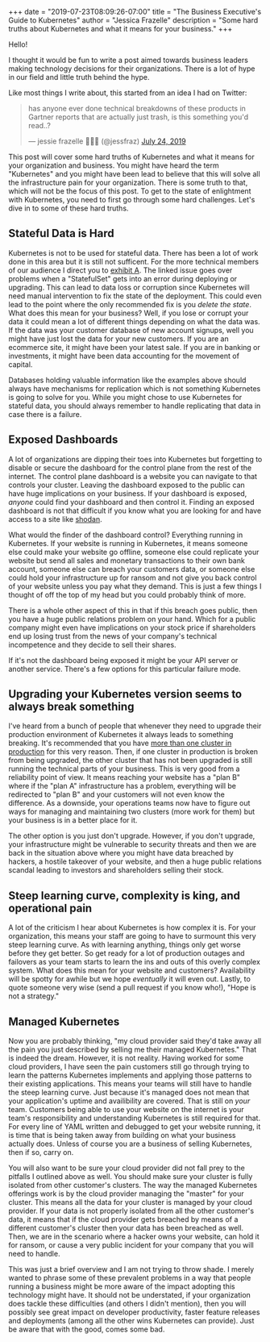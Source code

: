 +++
date = "2019-07-23T08:09:26-07:00"
title = "The Business Executive's Guide to Kubernetes"
author = "Jessica Frazelle"
description = "Some hard truths about Kubernetes and what it means for your business."
+++

Hello!

I thought it would be fun to write a post aimed towards business leaders making technology decisions for their
organizations. There is a lot of hype in our field and little truth behind the hype.

Like most things I write about, this started from an idea I had on Twitter:

<blockquote class="twitter-tweet"><p lang="en" dir="ltr">has anyone ever done technical breakdowns of these products in Gartner reports that are actually just trash, is this something you&#39;d read..?</p>&mdash; jessie frazelle 👩🏼‍🚀 (@jessfraz) <a href="https://twitter.com/jessfraz/status/1153866738452221952?ref_src=twsrc%5Etfw">July 24, 2019</a></blockquote> <script async src="https://platform.twitter.com/widgets.js" charset="utf-8"></script>

This post will cover some hard truths of Kubernetes and what it means for your organization and business. 
You might have heard the term "Kubernetes" and you might have been lead to believe that this will solve all the
infrastructure pain for your organization. There is some truth to that, which will not be the focus of this post. To get 
to the state of enlightment with Kubernetes, you need to first go through some hard challenges.
Let's dive in to some of these hard truths.

## Stateful Data is Hard

Kubernetes is not to be used for stateful data. There has been a lot of work done in this area
but it is still not sufficent. For the more technical members of our audience I direct you to 
[exhibit A](https://github.com/kubernetes/kubernetes/issues/67250). The linked issue goes over 
problems when a "StatefulSet" gets into an error during deploying or upgrading. This can lead to data 
loss or corruption since Kubernetes will need manual intervention
to fix the state of the deployment. This could even lead to the point where the only recommended fix is you _delete the state_. 
What does this mean for your business? Well, if you lose or corrupt your data it could mean a lot of different things depending
on what the data was. If the data was your customer database of new account signups, well you might have just lost the data for
your new customers. If you are an ecommerce site, it might have been your latest sale. If you are in banking or investments, 
it might have been data accounting for the movement of capital.

Databases holding valuable information like the examples above should always have mechanisms for replication which is not 
something Kubernetes is going to solve for you. While you might chose to use Kubernetes for stateful data, you should always remember
to handle replicating that data in case there is a failure.

## Exposed Dashboards

A lot of organizations are dipping their toes into Kubernetes but forgetting to disable or secure the dashboard for the control plane
from the rest of the internet. The control plane dashboard is a website you can navigate to that controls your cluster.
Leaving the dashboard exposed to the public can have huge implications on your business. If your dashboard is exposed, _anyone_
could find your dashboard and then control it. Finding an exposed dashboard is not that difficult if you know what you are looking for 
and have access to a site like [shodan](https://www.shodan.io/). 

What would the finder of the dashboard control? Everything running in Kubernetes. If your website is running in Kubernetes, it
means someone else could make your website go offline, someone else could replicate your website but send all sales and monetary 
transactions to their own bank account, someone else can breach your customers data, or someone else could hold your 
infrastructure up for ransom and not give you back control of your website 
unless you pay what they demand. This is just a few things I thought of off the top of my head but you could probably think of more. 

There is a whole other aspect of this in that if this breach goes public, then you have a huge public relations 
problem on your hand. Which for a public company might even have implications on your stock price 
if shareholders end up losing trust from the news of your company's technical incompetence and they decide to sell their shares.

If it's not the dashboard being exposed it might be your API server or another service. There's a few
options for this particular failure mode.

## Upgrading your Kubernetes version seems to always break something

I've heard from a bunch of people that whenever they need to upgrade their production environment of Kubernetes it always leads to something breaking.
It's recommended that you have [more than one cluster in production](https://twitter.com/kelseyhightower/status/1138586423978672129) for this very reason.
Then, if one cluster in production is broken from being upgraded, the other cluster that has not been upgraded is still running the technical parts of 
your business. This is very good from a reliability point of view. 
It means reaching your website has a "plan B" where if the "plan A" infrastructure has a problem, everything
will be redirected to "plan B" and your customers will not even know the difference. As a downside, your operations teams 
now have to figure out ways for managing and maintaining two clusters (more work for them) but your business is 
in a better place for it.

The other option is you just don't upgrade. However, if you don't upgrade, your infrastructure might be vulnerable to
security threats and then we are back in the situation above where you might have data breached by hackers, a hostile takeover of your
website, and then a huge public relations scandal leading to investors and shareholders selling their stock.

## Steep learning curve, complexity is king, and operational pain

A lot of the criticism I hear about Kubernetes is how complex it is. For your organization, this means
your staff are going to have to surmount this very steep learning curve. As with learning anything, things only
get worse before they get better. So get ready for a lot of production outages and failovers as your team starts to 
learn the ins and outs of this overly complex system. What does this mean for your website and customers? Availability will
be spotty for awhile but we hope _eventually_ it will even out. Lastly, to quote someone very wise (send a pull request if you know who!), "Hope is not a strategy."

## Managed Kubernetes

Now you are probably thinking, "my cloud provider said they'd take away all the pain you just described by selling 
me their managed Kubernetes." That is indeed the dream. However, it is not reality. Having worked for some cloud providers,
I have seen the pain customers still go through trying to learn the patterns Kubernetes implements and applying 
those patterns to their existing applications. This means your teams will still have to handle the steep learning curve. Just
because it's managed does not mean that your application's uptime and availibility are covered. That is still on _your_ team.
Customers being able to use your website on the internet is your team's responsibility and understanding
Kubernetes is still required for that. For every line of YAML written and debugged to get your website running, it is time
that is being taken away from building on what your business actually does. Unless of course you are a business
of selling Kubernetes, then if so, carry on.

You will also want to be sure your cloud provider did not fall prey to the pitfalls I outlined above as well.
You should make sure your cluster is fully isolated from other customer's clusters. The way the managed Kubernetes offerings
work is by the cloud provider managing the "master" for your cluster. This means all the data for your cluster is managed by
your cloud provider. If your data is not properly isolated from all the other customer's data, it means that
if the cloud provider gets breached by means of a different customer's cluster then your data has been breached as well.
Then, we are in the scenario where a hacker owns your website, can hold it for ransom, or cause a very public incident
for your company that you will need to handle.

This was just a brief overview and I am not trying to throw shade. I merely wanted to phrase some of these prevalent problems
in a way that people running a business might be more aware of the impact adopting this technology might have. It should not be understated, if your organization does tackle these difficulties (and others I didn't mention), then you will possibly see
great impact on developer productivity, faster feature releases and deployments (among all the other wins Kubernetes can provide).
Just be aware that with the good, comes some bad.


